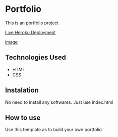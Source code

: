 # Portfolio
This is an portfolio project


[Live Heroku Deployment](https://portfolioakash.herokuapp.com/)

[image](https://user-images.githubusercontent.com/)

## Technologies Used

* HTML
* CSS

## Instalation

No need to install any softwares. Just use index.html

## How to use

Use this template as to build your own portfolio

